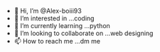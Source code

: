 - 👋 Hi, I’m @Alex-boiii93
- 👀 I’m interested in ...coding
- 🌱 I’m currently learning ...python
- 💞️ I’m looking to collaborate on ...web designing
- 📫 How to reach me ...dm me

<!---
Alex-boiii93/Alex-boiii93 is a ✨ special ✨ repository because its `README.md` (this file) appears on your GitHub profile.
You can click the Preview link to take a look at your changes.
--->
